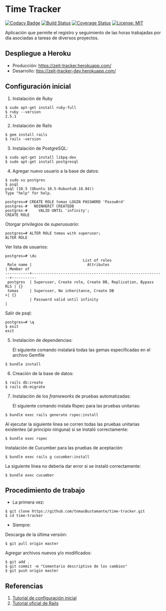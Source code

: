 # Time Tracker

[![Codacy Badge](https://api.codacy.com/project/badge/Grade/130b63d0d7d64eb592cc0d168202a326)](https://app.codacy.com/app/tomasBustamante/time-tracker?utm_source=github.com&utm_medium=referral&utm_content=tomasBustamante/time-tracker&utm_campaign=Badge_Grade_Settings)
[![Build Status](https://travis-ci.org/tomasBustamante/time-tracker.svg?branch=master)](https://travis-ci.org/tomasBustamante/time-tracker)
[![Coverage Status](https://coveralls.io/repos/github/tomasBustamante/time-tracker/badge.svg?branch=master)](https://coveralls.io/github/tomasBustamante/time-tracker?branch=master)
[![License: MIT](https://img.shields.io/badge/License-MIT-yellow.svg)](https://opensource.org/licenses/MIT)

Aplicación que permite el registro y seguimiento de las horas trabajadas por día asociadas a tareas de diversos proyectos.

## Despliegue a Heroku

-   Producción: <https://zeit-tracker.herokuapp.com/>
-   Desarrollo: <ttps://zeit-tracker-dev.herokuapp.com/>

## Configuración inicial

1.  Instalación de Ruby

```console
$ sudo apt-get install ruby-full
$ ruby --version
2.5.1
```
2.  Instalación de Rails

```console
$ gem install rails
$ rails -version
```

3.  Instalación de PostgreSQL:

```console
$ sudo apt-get install libpq-dev
$ sudo apt-get install postgresql
```

4.  Agregar nuevo usuario a la base de datos:

```console
$ sudo su postgres
$ psql
psql (10.5 (Ubuntu 10.5-0ubuntu0.18.04))
Type "help" for help.

postgres=# CREATE ROLE tomas LOGIN PASSWORD 'Passw0rd'
postgres-#   NOINHERIT CREATEDB
postgres-#     VALID UNTIL 'infinity';
CREATE ROLE
```

  Otorgar privilegios de _superusuario_:

```console
postgres=# ALTER ROLE tomas with superuser;
ALTER ROLE
```

  Ver lista de usuarios:

```console
postgres=# \du
                                   List of roles
 Role name |                         Attributes                         | Member of
-----------+------------------------------------------------------------+-----------
 postgres  | Superuser, Create role, Create DB, Replication, Bypass RLS | {}
 tomas     | Superuser, No inheritance, Create DB                      +| {}
           | Password valid until infinity                              |  
```

  Salir de psql:

```console
postgres=# \q
$ exit
exit
```

5.  Instalación de dependencias:

    El siguiente comando instalará todas las gemas especificadas en el archivo Gemfile

```console
$ bundle install
```

6.  Creación de la base de datos:

```console
$ rails db:create
$ rails db:migrate
```

7.  Instalación de los _frameworks_ de pruebas automatizadas:

    El siguiente comando instala Rspec para las pruebas unitarias:

```console
$ bundle exec rails generate rspec:install
```

  Al ejecutar la siguiente línea se corren todas las pruebas unitarias existentes (al principio ninguna) si se instaló correctamente:

```console
$ bundle exec rspec
```

  Instalación de Cucumber para las pruebas de aceptación:

```console
$ bundle exec rails g cucumber:install
```

  La siguiente línea no debería dar error si se instaló correctamente:

```console
$ bundle exec cucumber
```

## Procedimiento de trabajo

-   La primera vez:

```console
$ git clone https://github.com/tomasBustamante/time-tracker.git
$ cd time-tracker
```

-   Siempre:

   Descarga de la última versión:

```console
$ git pull origin master
```

  Agregar archivos nuevos y/o modificados:

```console
$ git add .
$ git commit -m "Comentario descriptivo de los cambios"
$ git push origin master
```

## Referencias

1.  [Tutorial de configuración inicial](https://medium.com/craft-academy/getting-started-with-rails-tests-continuous-integration-deployment-7b5bfec905a5)
2.  [Tutorial oficial de Rails](https://edgeguides.rubyonrails.org/getting_started.html)
